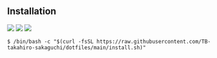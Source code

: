 ## Installation

![](https://github.com/TB-takahiro-sakaguchi/dotfiles/workflows/macOS/badge.svg)
![](https://github.com/TB-takahiro-sakaguchi/dotfiles/workflows/Ubuntu/badge.svg)
![](https://github.com/TB-takahiro-sakaguchi/dotfiles/workflows/Lint/badge.svg)

```shell
$ /bin/bash -c "$(curl -fsSL https://raw.githubusercontent.com/TB-takahiro-sakaguchi/dotfiles/main/install.sh)"
```
